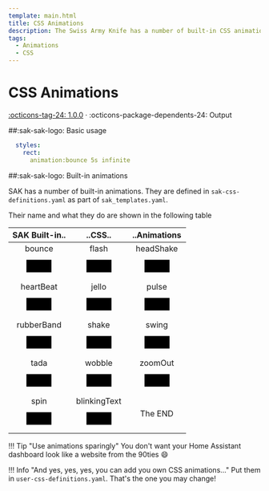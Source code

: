 ```yaml
---
template: main.html
title: CSS Animations
description: The Swiss Army Knife has a number of built-in CSS animations. You can use these, or extend the set by defining your own.
tags:
  - Animations
  - CSS
---
```


[css-animations support]: https://github.com/amoebelabs/swiss-army-knife/releases/
# CSS Animations
[:octicons-tag-24: 1.0.0][css-animations support] ·
:octicons-package-dependents-24: Output

##:sak-sak-logo: Basic usage

```yaml
  styles:
    rect:
      animation:bounce 5s infinite
```

##:sak-sak-logo: Built-in animations

SAK has a number of built-in animations. They are defined in `sak-css-definitions.yaml` as part of `sak_templates.yaml`.

Their name and what they do are shown in the following table

| SAK Built-in.. | ..CSS.. | ..Animations |
| :-----: | :-----: | :-----: |
| bounce<br><svg viewBox="0 0 200 100" width="100px"> <rect x="50" y="25" width="100" height="50" style="animation:bounce 5s infinite;transform-origin:100px 50px;" stroke-width="2" stroke="var(--md-primary-fg-color)" fill="var(--md-primary-fg-color--100)"> </rect> </svg> | flash <br><svg viewBox="0 0 200 100" width="100px"> <rect x="50" y="25" width="100" height="50" style="animation:flash 5s infinite;transform-origin:100px 50px;" stroke-width="2" stroke="var(--md-primary-fg-color)" fill="var(--md-primary-fg-color--100)"> </rect> </svg> | headShake <br><svg viewBox="0 0 200 100" width="100px"> <rect x="50" y="25" width="100" height="50" style="animation:headShake 5s infinite;transform-origin:100px 50px;" stroke-width="2" stroke="var(--md-primary-fg-color)" fill="var(--md-primary-fg-color--100)"> </rect> </svg>
| heartBeat <br><svg viewBox="0 0 200 100" width="100px"> <rect x="50" y="25" width="100" height="50" style="animation:heartBeat 5s infinite;transform-origin:100px 50px;" stroke-width="2" stroke="var(--md-primary-fg-color)" fill="var(--md-primary-fg-color--100)"> </rect></svg> | jello <br><svg viewBox="0 0 200 100" width="100px"> <rect x="50" y="25" width="100" height="50" style="animation:jello 5s infinite;transform-origin:100px 50px;" stroke-width="2" stroke="var(--md-primary-fg-color)" fill="var(--md-primary-fg-color--100)"> </rect> </svg> | pulse <br><svg viewBox="0 0 200 100" width="100px"> <rect x="50" y="25" width="100" height="50" style="animation:pulse 5s infinite;transform-origin:100px 50px;" stroke-width="2" stroke="var(--md-primary-fg-color)" fill="var(--md-primary-fg-color--100)"> </rect></svg>
| rubberBand <br><svg viewBox="0 0 200 100" width="100px"> <rect x="50" y="25" width="100" height="50" style="animation:rubberBand 5s infinite;transform-origin:100px 50px;" stroke-width="2" stroke="var(--md-primary-fg-color)" fill="var(--md-primary-fg-color--100)"> </rect></svg> | shake <br><svg viewBox="0 0 200 100" width="100px"> <rect x="50" y="25" width="100" height="50" style="animation:shake 5s infinite;transform-origin:100px 50px;" stroke-width="2" stroke="var(--md-primary-fg-color)" fill="var(--md-primary-fg-color--100)"> </rect></svg> | swing <br><svg viewBox="0 0 200 100" width="100px"> <rect x="50" y="25" width="100" height="50" style="animation:swing 5s infinite;transform-origin:100px 50px;" stroke-width="2" stroke="var(--md-primary-fg-color)" fill="var(--md-primary-fg-color--100)"> </rect></svg>
| tada <br><svg viewBox="0 0 200 100" width="100px"> <rect x="50" y="25" width="100" height="50" style="animation:tada 5s infinite;transform-origin:100px 50px;" stroke-width="2" stroke="var(--md-primary-fg-color)" fill="var(--md-primary-fg-color--100)"> </rect></svg> | wobble <br><svg viewBox="0 0 200 100" width="100px"> <rect x="50" y="25" width="100" height="50" style="animation:wobble 5s infinite;transform-origin:100px 50px;" stroke-width="2" stroke="var(--md-primary-fg-color)" fill="var(--md-primary-fg-color--100)"> </rect></svg> | zoomOut <br><svg viewBox="0 0 200 100" width="100px"> <rect x="50" y="25" width="100" height="50" style="animation:zoomOut 5s infinite;transform-origin:100px 50px;" stroke-width="2" stroke="var(--md-primary-fg-color)" overflow="visible" fill="var(--md-primary-fg-color--100)"> </rect></svg>
| spin <br><svg viewBox="0 0 200 100" width="100px"> <rect x="50" y="25" width="100" height="50" style="animation:spin 5s infinite;transform-origin:100px 50px;" stroke-width="2" stroke="var(--md-primary-fg-color)" fill="var(--md-primary-fg-color--100)"> </rect></svg> | blinkingText <br><svg viewBox="0 0 200 100" width="100px"> <rect x="50" y="25" width="100" height="50" style="animation:blinkingText 1s infinite;transform-origin:100px 50px;" stroke-width="2" stroke="var(--md-primary-fg-color)" fill="var(--md-primary-fg-color--100)"> </rect></svg> | The END |

   
!!! Tip "Use animations sparingly"
    You don't want your Home Assistant dashboard look like a website from the 90ties :smile: 
    
!!! Info "And yes, yes, yes, you can add you own CSS animations..."
    Put them in `user-css-definitions.yaml`. That's the one you may change!